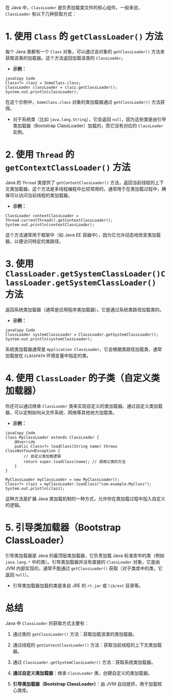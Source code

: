 在 Java 中，`ClassLoader` 是负责加载类文件的核心组件。一般来说，`ClassLoader` 有以下几种获取方式：

# 1. 使用 `Class` 的 `getClassLoader()` 方法

每个 Java 类都有一个 `Class` 对象，可以通过该对象的 `getClassLoader()` 方法来获取该类的加载器。这个方法返回加载该类的 `ClassLoader`。

- **示例：**

```block
javaCopy Code
Class<?> clazz = SomeClass.class;
ClassLoader classLoader = clazz.getClassLoader();
System.out.println(classLoader);

```

在这个示例中，`SomeClass.class` 对象的类加载器通过 `getClassLoader()` 方法获得。

- 对于系统类（比如 `java.lang.String`），它会返回 `null`，因为这些类是由引导类加载器（Bootstrap ClassLoader）加载的，而它没有对应的 `ClassLoader` 实例。

# 2. 使用 `Thread` 的 `getContextClassLoader()` 方法

Java 的 `Thread` 类提供了 `getContextClassLoader()` 方法，返回当前线程的上下文类加载器。这个方法是多线程编程中比较常用的，通常用于在类加载过程中，确保可以访问当前线程的类加载器。

- **示例：**

```block
ClassLoader contextClassLoader = Thread.currentThread().getContextClassLoader();
System.out.println(contextClassLoader);

```

这个方法通常用于框架中（如 Java EE 容器中），因为它允许动态地改变类加载器，以便访问特定的类路径。

# 3. 使用 `ClassLoader.getSystemClassLoader()ClassLoader.getSystemClassLoader()` 方法

返回系统类加载器（通常是应用程序类加载器）。它是通过系统类路径加载类的。

- **示例：**

```block
javaCopy Code
ClassLoader systemClassLoader = ClassLoader.getSystemClassLoader();
System.out.println(systemClassLoader);

```

系统类加载器通常是 `Application ClassLoader`，它会根据类路径加载类，通常加载放在 `CLASSPATH` 环境变量中指定的类。

# 4. 使用 `ClassLoader` 的子类（自定义类加载器）

你还可以通过继承 `ClassLoader` 类来实现自定义的类加载器。通过自定义类加载器，可以定制如何从文件系统、网络等其他地方加载类。

- **示例：**

```block
javaCopy Code
class MyClassLoader extends ClassLoader {
    @Override
    public Class<?> loadClass(String name) throws ClassNotFoundException {
        // 自定义类加载逻辑
        return super.loadClass(name); // 调用父类的方法
    }
}

MyClassLoader myClassLoader = new MyClassLoader();
Class<?> clazz = myClassLoader.loadClass("com.example.MyClass");
System.out.println(clazz);

```

这种方法是扩展 Java 类加载机制的一种方式，允许你在类加载过程中加入自定义的逻辑。

# 5. **引导类加载器（Bootstrap ClassLoader）**

引导类加载器是 Java 的最顶层类加载器，它负责加载 Java 标准库中的类（例如 `java.lang.*` 中的类）。引导类加载器并没有直接的 `ClassLoader` 对象，它是由 JVM 内部实现的，通常不能通过 `getClassLoader()` 获取（对于类库中的类，它返回 `null`）。

- 引导类加载器加载的类是来自 JRE 的 `rt.jar` 或 `lib/ext` 目录等。

# 总结

Java 中 `ClassLoader` 的获取方式主要有：

1. 通过类的 `getClassLoader()` 方法：获取加载该类的类加载器。

1. 通过线程的 `getContextClassLoader()` 方法：获取当前线程的上下文类加载器。

1. 通过 `ClassLoader.getSystemClassLoader()` 方法：获取系统类加载器。

1. **通过自定义类加载器**：继承 `ClassLoader` 类，创建自定义的类加载器。

1. **引导类加载器（Bootstrap ClassLoader）**：由 JVM 自动提供，用于加载核心类库。









